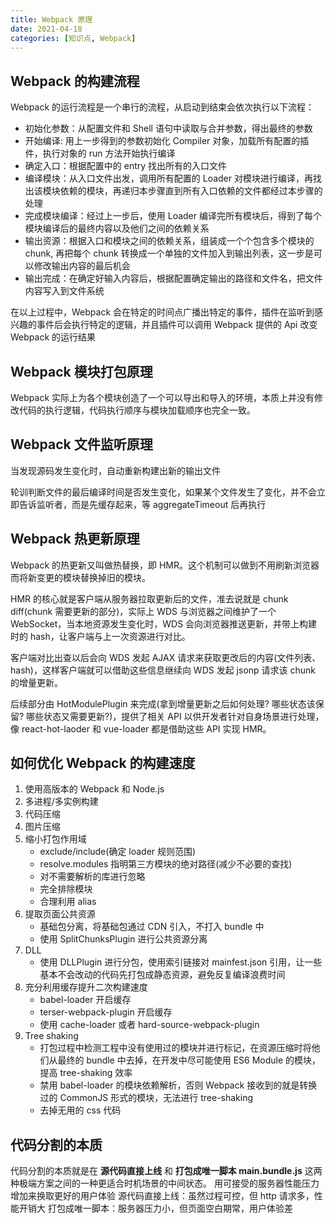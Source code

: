 ```yaml
---
title: Webpack 原理
date: 2021-04-18
categories: [知识点, Webpack]
---
```


## Webpack 的构建流程

Webpack 的运行流程是一个串行的流程，从启动到结束会依次执行以下流程：

- 初始化参数：从配置文件和 Shell 语句中读取与合并参数，得出最终的参数
- 开始编译: 用上一步得到的参数初始化 Compiler 对象，加载所有配置的插件，执行对象的 run 方法开始执行编译
- 确定入口：根据配置中的 entry 找出所有的入口文件
- 编译模块：从入口文件出发，调用所有配置的 Loader 对模块进行编译，再找出该模块依赖的模块，再递归本步骤直到所有入口依赖的文件都经过本步骤的处理
- 完成模块编译：经过上一步后，使用 Loader 编译完所有模块后，得到了每个模块编译后的最终内容以及他们之间的依赖关系
- 输出资源：根据入口和模块之间的依赖关系，组装成一个个包含多个模块的 chunk, 再把每个 chunk 转换成一个单独的文件加入到输出列表，这一步是可以修改输出内容的最后机会
- 输出完成：在确定好输入内容后，根据配置确定输出的路径和文件名，把文件内容写入到文件系统

在以上过程中，Webpack 会在特定的时间点广播出特定的事件，插件在监听到感兴趣的事件后会执行特定的逻辑，并且插件可以调用 Webpack 提供的 Api 改变 Webpack 的运行结果

## Webpack 模块打包原理

Webpack 实际上为各个模块创造了一个可以导出和导入的环境，本质上并没有修改代码的执行逻辑，代码执行顺序与模块加载顺序也完全一致。

## Webpack 文件监听原理

当发现源码发生变化时，自动重新构建出新的输出文件

轮训判断文件的最后编译时间是否发生变化，如果某个文件发生了变化，并不会立即告诉监听者，而是先缓存起来，等 aggregateTimeout 后再执行

## Webpack 热更新原理

Webpack 的热更新又叫做热替换，即 HMR。这个机制可以做到不用刷新浏览器而将新变更的模块替换掉旧的模块。

HMR 的核心就是客户端从服务器拉取更新后的文件，准去说就是 chunk diff(chunk 需要更新的部分)，实际上 WDS 与浏览器之间维护了一个 WebSocket，当本地资源发生变化时，WDS 会向浏览器推送更新，并带上构建时的 hash，让客户端与上一次资源进行对比。

客户端对比出查以后会向 WDS 发起 AJAX 请求来获取更改后的内容(文件列表、hash)，这样客户端就可以借助这些信息继续向 WDS 发起 jsonp 请求该 chunk 的增量更新。

后续部分由 HotModulePlugin 来完成(拿到增量更新之后如何处理? 哪些状态该保留? 哪些状态又需要更新?)，提供了相关 API 以供开发者针对自身场景进行处理，像 react-hot-laoder 和 vue-loader 都是借助这些 API 实现 HMR。

## 如何优化 Webpack 的构建速度

1. 使用高版本的 Webpack 和 Node.js
2. 多进程/多实例构建
3. 代码压缩
4. 图片压缩
5. 缩小打包作用域
   - exclude/include(确定 loader 规则范围)
   - resolve.modules 指明第三方模块的绝对路径(减少不必要的查找)
   - 对不需要解析的库进行忽略
   - 完全排除模块
   - 合理利用 alias
6. 提取页面公共资源
   - 基础包分离，将基础包通过 CDN 引入，不打入 bundle 中
   - 使用 SplitChunksPlugin 进行公共资源分离
7. DLL
   - 使用 DLLPlugin 进行分包，使用索引链接对 mainfest.json 引用，让一些基本不会改动的代码先打包成静态资源，避免反复编译浪费时间
8. 充分利用缓存提升二次构建速度
   - babel-loader 开启缓存
   - terser-webpack-plugin 开启缓存
   - 使用 cache-loader 或者 hard-source-webpack-plugin
9. Tree shaking
   - 打包过程中检测工程中没有使用过的模块并进行标记，在资源压缩时将他们从最终的 bundle 中去掉，在开发中尽可能使用 ES6 Module 的模块，提高 tree-shaking 效率
   - 禁用 babel-loader 的模块依赖解析，否则 Webpack 接收到的就是转换过的 CommonJS 形式的模块，无法进行 tree-shaking
   - 去掉无用的 css 代码

## 代码分割的本质

代码分割的本质就是在 **源代码直接上线** 和 **打包成唯一脚本 main.bundle.js** 这两种极端方案之间的一种更适合时机场景的中间状态。
用可接受的服务器性能压力增加来换取更好的用户体验
源代码直接上线：虽然过程可控，但 http 请求多，性能开销大
打包成唯一脚本：服务器压力小，但页面空白期常，用户体验差